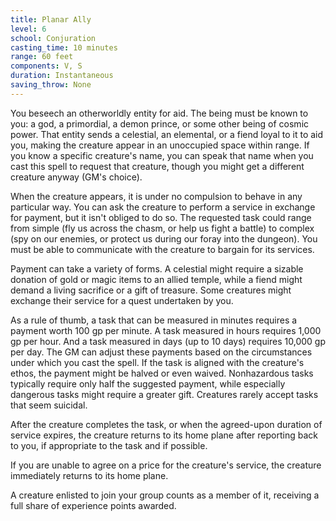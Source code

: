 ```yaml
---
title: Planar Ally
level: 6
school: Conjuration
casting_time: 10 minutes
range: 60 feet
components: V, S
duration: Instantaneous
saving_throw: None
---
```


You beseech an otherworldly entity for aid. The being must be known to you: a god, a primordial, a demon prince, or some other being of cosmic power. That entity sends a celestial, an elemental, or a fiend loyal to it to aid you, making the creature appear in an unoccupied space within range. If you know a specific creature's name, you can speak that name when you cast this spell to request that creature, though you might get a different creature anyway (GM's choice).

When the creature appears, it is under no compulsion to behave in any particular way. You can ask the creature to perform a service in exchange for payment, but it isn't obliged to do so. The requested task could range from simple (fly us across the chasm, or help us fight a battle) to complex (spy on our enemies, or protect us during our foray into the dungeon). You must be able to communicate with the creature to bargain for its services.

Payment can take a variety of forms. A celestial might require a sizable donation of gold or magic items to an allied temple, while a fiend might demand a living sacrifice or a gift of treasure. Some creatures might exchange their service for a quest undertaken by you.

As a rule of thumb, a task that can be measured in minutes requires a payment worth 100 gp per minute. A task measured in hours requires 1,000 gp per hour. And a task measured in days (up to 10 days) requires 10,000 gp per day. The GM can adjust these payments based on the circumstances under which you cast the spell. If the task is aligned with the creature's ethos, the payment might be halved or even waived. Nonhazardous tasks typically require only half the suggested payment, while especially dangerous tasks might require a greater gift. Creatures rarely accept tasks that seem suicidal.

After the creature completes the task, or when the agreed-upon duration of service expires, the creature returns to its home plane after reporting back to you, if appropriate to the task and if possible.

If you are unable to agree on a price for the creature's service, the creature immediately returns to its home plane.

A creature enlisted to join your group counts as a member of it, receiving a full share of experience points awarded.
